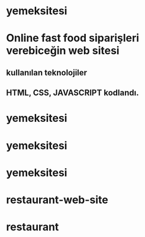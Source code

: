 <h1> yemeksitesi <h1>

Online fast food siparişleri verebiceğin web sitesi

<h2>kullanılan teknolojiler<h2>

HTML, CSS, JAVASCRIPT kodlandı.

# yemeksitesi
# yemeksitesi
# yemeksitesi
# restaurant-web-site
# restaurant
